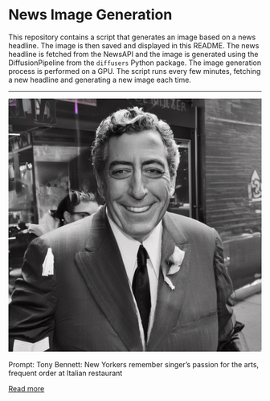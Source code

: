 # News Image Generation
This repository contains a script that generates an image based on a news headline. The image is then saved and displayed in this README.
The news headline is fetched from the NewsAPI and the image is generated using the DiffusionPipeline from the `diffusers` Python package. The image generation process is performed on a GPU.
The script runs every few minutes, fetching a new headline and generating a new image each time.

---

![Generated Image](image.png)

Prompt: Tony Bennett: New Yorkers remember singer’s passion for the arts, frequent order at Italian restaurant

[Read more](https://thehill.com/blogs/in-the-know/4112376-tony-bennett-new-yorkers-remember-singers-passion-for-the-arts-frequent-order-at-italian-restaurant/)